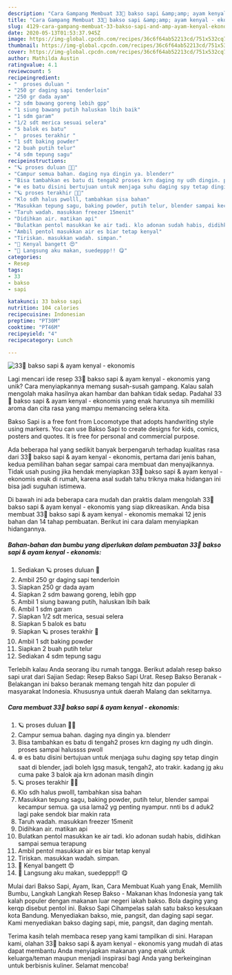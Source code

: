 ```yaml
---
description: "Cara Gampang Membuat 33🍒 bakso sapi &amp;amp; ayam kenyal - ekonomis Anti Gagal"
title: "Cara Gampang Membuat 33🍒 bakso sapi &amp;amp; ayam kenyal - ekonomis Anti Gagal"
slug: 4129-cara-gampang-membuat-33-bakso-sapi-and-amp-ayam-kenyal-ekonomis-anti-gagal
date: 2020-05-13T01:53:37.945Z
image: https://img-global.cpcdn.com/recipes/36c6f64ab52213cd/751x532cq70/33🍒-bakso-sapi-ayam-kenyal-ekonomis-foto-resep-utama.jpg
thumbnail: https://img-global.cpcdn.com/recipes/36c6f64ab52213cd/751x532cq70/33🍒-bakso-sapi-ayam-kenyal-ekonomis-foto-resep-utama.jpg
cover: https://img-global.cpcdn.com/recipes/36c6f64ab52213cd/751x532cq70/33🍒-bakso-sapi-ayam-kenyal-ekonomis-foto-resep-utama.jpg
author: Mathilda Austin
ratingvalue: 4.1
reviewcount: 5
recipeingredient:
- "  proses duluan "
- "250 gr daging sapi tenderloin"
- "250 gr dada ayam"
- "2 sdm bawang goreng lebih gpp"
- "1 siung bawang putih haluskan lbih baik"
- "1 sdm garam"
- "1/2 sdt merica sesuai selera"
- "5 balok es batu"
- "  proses terakhir "
- "1 sdt baking powder"
- "2 buah putih telur"
- "4 sdm tepung sagu"
recipeinstructions:
- "🪐 proses duluan 🔻🔻"
- "Campur semua bahan. daging nya dingin ya. blenderr"
- "Bisa tambahkan es batu di tengah2 proses krn daging ny udh dingin. proses sampai halussss pwoll"
- "❄️ es batu disini bertujuan untuk menjaga suhu daging spy tetap dingin saat di blender, jadi boleh lgsg masuk, tengah2, ato trakir. kadang jg aku cuma pake 3 balok aja krn adonan masih dingin"
- "🪐 proses terakhir 🔻🔻"
- "Klo sdh halus pwolll, tambahkan sisa bahan"
- "Masukkan tepung sagu, baking powder, putih telur, blender sampai kecampur semua. ga usa lama2 yg penting nyampur. nnti bs d aduk2 lagi pake sendok biar makin rata"
- "Taruh wadah. masukkan freezer 15menit"
- "Didihkan air. matikan api"
- "Bulatkan pentol masukkan ke air tadi. klo adonan sudah habis, didihkan sampai semua terapung"
- "Ambil pentol masukkan air es biar tetap kenyal"
- "Tiriskan. masukkan wadah. simpan."
- "🌹 Kenyal bangett 😍"
- "🌹 Langsung aku makan, suedeppp!! 😋"
categories:
- Resep
tags:
- 33
- bakso
- sapi

katakunci: 33 bakso sapi 
nutrition: 104 calories
recipecuisine: Indonesian
preptime: "PT30M"
cooktime: "PT46M"
recipeyield: "4"
recipecategory: Lunch

---
```



![33🍒 bakso sapi &amp; ayam kenyal - ekonomis](https://img-global.cpcdn.com/recipes/36c6f64ab52213cd/751x532cq70/33🍒-bakso-sapi-ayam-kenyal-ekonomis-foto-resep-utama.jpg)

Lagi mencari ide resep 33🍒 bakso sapi &amp; ayam kenyal - ekonomis yang unik? Cara menyiapkannya memang susah-susah gampang. Kalau salah mengolah maka hasilnya akan hambar dan bahkan tidak sedap. Padahal 33🍒 bakso sapi &amp; ayam kenyal - ekonomis yang enak harusnya sih memiliki aroma dan cita rasa yang mampu memancing selera kita.

Bakso Sapi is a free font from Locomotype that adopts handwriting style using markers. You can use Bakso Sapi to create designs for kids, comics, posters and quotes. It is free for personal and commercial purpose.

Ada beberapa hal yang sedikit banyak berpengaruh terhadap kualitas rasa dari 33🍒 bakso sapi &amp; ayam kenyal - ekonomis, pertama dari jenis bahan, kedua pemilihan bahan segar sampai cara membuat dan menyajikannya. Tidak usah pusing jika hendak menyiapkan 33🍒 bakso sapi &amp; ayam kenyal - ekonomis enak di rumah, karena asal sudah tahu triknya maka hidangan ini bisa jadi suguhan istimewa.


Di bawah ini ada beberapa cara mudah dan praktis dalam mengolah 33🍒 bakso sapi &amp; ayam kenyal - ekonomis yang siap dikreasikan. Anda bisa membuat 33🍒 bakso sapi &amp; ayam kenyal - ekonomis memakai 12 jenis bahan dan 14 tahap pembuatan. Berikut ini cara dalam menyiapkan hidangannya.

<!--inarticleads1-->

##### Bahan-bahan dan bumbu yang diperlukan dalam pembuatan 33🍒 bakso sapi &amp; ayam kenyal - ekonomis:

1. Sediakan  🪐 proses duluan 🔻
1. Ambil 250 gr daging sapi tenderloin
1. Siapkan 250 gr dada ayam
1. Siapkan 2 sdm bawang goreng, lebih gpp
1. Ambil 1 siung bawang putih, haluskan lbih baik
1. Ambil 1 sdm garam
1. Siapkan 1/2 sdt merica, sesuai selera
1. Siapkan 5 balok es batu
1. Siapkan  🪐 proses terakhir 🔻
1. Ambil 1 sdt baking powder
1. Siapkan 2 buah putih telur
1. Sediakan 4 sdm tepung sagu


Terlebih kalau Anda seorang ibu rumah tangga. Berikut adalah resep bakso sapi urat dari Sajian Sedap: Resep Bakso Sapi Urat. Resep Bakso Beranak - Belakangan ini bakso beranak memang tengah hitz dan populer di masyarakat Indonesia. Khususnya untuk daerah Malang dan sekitarnya. 

<!--inarticleads2-->

##### Cara membuat 33🍒 bakso sapi &amp; ayam kenyal - ekonomis:

1. 🪐 proses duluan 🔻🔻
1. Campur semua bahan. daging nya dingin ya. blenderr
1. Bisa tambahkan es batu di tengah2 proses krn daging ny udh dingin. proses sampai halussss pwoll
1. ❄️ es batu disini bertujuan untuk menjaga suhu daging spy tetap dingin saat di blender, jadi boleh lgsg masuk, tengah2, ato trakir. kadang jg aku cuma pake 3 balok aja krn adonan masih dingin
1. 🪐 proses terakhir 🔻🔻
1. Klo sdh halus pwolll, tambahkan sisa bahan
1. Masukkan tepung sagu, baking powder, putih telur, blender sampai kecampur semua. ga usa lama2 yg penting nyampur. nnti bs d aduk2 lagi pake sendok biar makin rata
1. Taruh wadah. masukkan freezer 15menit
1. Didihkan air. matikan api
1. Bulatkan pentol masukkan ke air tadi. klo adonan sudah habis, didihkan sampai semua terapung
1. Ambil pentol masukkan air es biar tetap kenyal
1. Tiriskan. masukkan wadah. simpan.
1. 🌹 Kenyal bangett 😍
1. 🌹 Langsung aku makan, suedeppp!! 😋


Mulai dari Bakso Sapi, Ayam, Ikan, Cara Membuat Kuah yang Enak, Memilih Bumbu, Langkah Langkah Resep Bakso - Makanan khas Indonesia yang tak kalah populer dengan makanan luar negeri iakah bakso. Bola daging yang kerqp disebut pentol ini. Bakso Sapi Cihampelas salah satu bakso kesukaan kota Bandung. Menyediakan bakso, mie, pangsit, dan daging sapi segar. Kami menyediakan bakso daging sapi, mie, pangsit, dan daging mentah. 

Terima kasih telah membaca resep yang kami tampilkan di sini. Harapan kami, olahan 33🍒 bakso sapi &amp; ayam kenyal - ekonomis yang mudah di atas dapat membantu Anda menyiapkan makanan yang enak untuk keluarga/teman maupun menjadi inspirasi bagi Anda yang berkeinginan untuk berbisnis kuliner. Selamat mencoba!
